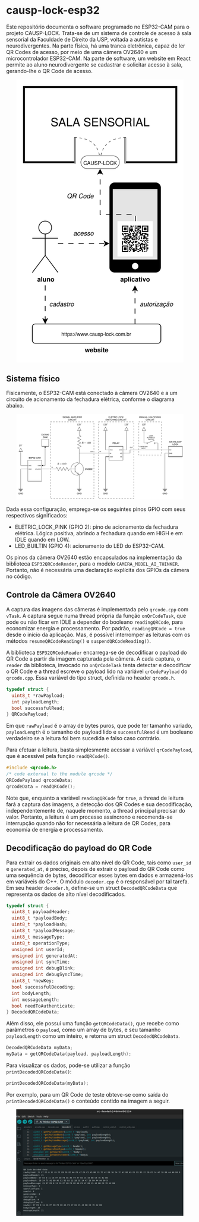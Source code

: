 # causp-lock-esp32
Este repositório documenta o software programado no ESP32-CAM para o projeto CAUSP-LOCK. Trata-se de um sistema de controle de acesso à sala sensorial da Faculdade de Direito da USP, voltada a autistas e neurodivergentes. Na parte física, há uma tranca eletrônica, capaz de ler QR Codes de acesso, por meio de uma câmera OV2640 e um microcontrolador ESP32-CAM. Na parte de software, um website em React permite ao aluno neurodivergente se cadastrar e solicitar acesso à sala, gerando-lhe o QR Code de acesso.

<p align="center">
  <img src="imgs/causp-lock-protocol-GENERAL_VIEW.png" alt="Logotipo do Coletivo Autista da USP (CAUSP)" style="width: 450px;" />
</p>

## Sistema físico
Fisicamente, o ESP32-CAM está conectado à câmera OV2640 e a um circuito de acionamento da fechadura elétrica, conforme o diagrama abaixo.

<p align="center">
  <img src="imgs/causp-lock-protocol-ELETRIC_DIAGRAM.png" alt="Logotipo do Coletivo Autista da USP (CAUSP)" style="width: 450px;" />
</p>

Dada essa configuração, emprega-se os seguintes pinos GPIO com seus respectivos significados:

- ELETRIC_LOCK_PINK (GPIO 2): pino de acionamento da fechadura elétrica. Lógica positiva, abrindo a fechadura quando em HIGH e em IDLE quando em LOW.
- LED_BUILTIN (GPIO 4): acionamento do LED do ESP32-CAM.

Os pinos da câmera OV2640 estão encapsulados na implementação da biblioteca `ESP32QRCodeReader`, para o modelo `CAMERA_MODEL_AI_THINKER`. Portanto, não é necessária uma declaração explícita dos GPIOs da câmera no código.

## Controle da Câmera OV2640
A captura das imagens das câmeras é implementada pelo `qrcode.cpp` com `vTask`. A captura segue numa thread própria da função `onQrCodeTask`, que pode ou não ficar em IDLE a depender do booleano `readingQRCode`, para economizar energia e processamento. Por padrão, `readingQRCode = true` desde o início da aplicação. Mas, é possível interromper as leituras com os métodos `resumeQRCodeReading()` e `suspendQRCodeReading()`.

A biblioteca `ESP32QRCodeReader` encarrega-se de decodificar o payload do QR Code a partir da imagem capturada pela câmera. A cada captura, o `reader` da biblioteca, invocado no `onQrCodeTask` tenta detectar e decodificar o QR Code e a thread escreve o payload lido na variável `qrCodePayload` do `qrcode.cpp`. Essa variável do tipo struct, definida no header `qrcode.h`.

```cpp
typedef struct {
  uint8_t *rawPayload;
  int payloadLength;
  bool successfulRead;
} QRCodePayload;
```

Em que `rawPayload` é o array de bytes puros, que pode ter tamanho variado, `payloadLength` é o tamanho do payload lido e `successfulRead` é um booleano verdadeiro se a leitura foi bem sucedida e falso caso contrário.

Para efetuar a leitura, basta simplesmente acessar a variável `qrCodePayload`, que é acessível pela função `readQRCode()`.

```cpp
#include <qrcode.h>
/* code external to the module qrcode */
QRCodePayload qrcodeData;
qrcodeData = readQRCode();
```

Note que, enquanto a variável `readingQRCode` for `true`, a thread de leitura fará a captura das imagens, a detecção dos QR Codes e sua decodificação, independentemente de, naquele momento, a thread principal precisar do valor. Portanto, a leitura é um processo assíncrono e recomenda-se interrupção quando não for necessária a leitura de QR Codes, para economia de energia e processamento.

## Decodificação do payload do QR Code
Para extrair os dados originais em alto nível do QR Code, tais como `user_id` e `generated_at`, é preciso, depois de extrair o payload do QR Code como uma sequência de bytes, decodificar esses bytes em dados e armazená-los em variáveis do C++. O módulo `decoder.cpp` é o responsável por tal tarefa. Em seu header `decoder.h`, define-se um struct `DecodedQRCodeData` que representa os dados de alto nível decodificados.

```cpp
typedef struct {
  uint8_t payloadHeader;
  uint8_t *payloadBody;
  uint8_t *payloadHash;
  uint8_t *payloadMessage;
  uint8_t messageType;
  uint8_t operationType;
  unsigned int userId;
  unsigned int generatedAt;
  unsigned int syncTime;
  unsigned int debugBlink;
  unsigned int debugSyncTime;
  uint8_t *newKey;
  bool successfulDecoding;
  int bodyLength;
  int messageLength;
  bool needToAuthenticate;
} DecodedQRCodeData;
```

Além disso, ele possui uma função `getQRCodeData()`, que recebe como parâmetros o `payload`, como um array de bytes, e seu tamanho `payloadLength` como um inteiro, e retorna um struct `DecodedQRCodeData`.
 
```cpp
DecodedQRCodeData myData;
myData = getQRCodeData(payload, payloadLength);
```

Para visualizar os dados, pode-se utilizar a função `printDecodedQRCodeData()`:

```cpp
printDecodedQRCodeData(myData);
```

Por exemplo, para um QR Code de teste obteve-se como saída do `printDecodedQRCodeData()` o conteúdo contido na imagem a seguir.

<p align="center">
  <img src="imgs/decoding.png" alt="Logotipo do Coletivo Autista da USP (CAUSP)" style="width: 450px;" />
</p>